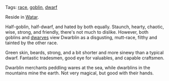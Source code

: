 Tags: [race](Races), [goblin](Goblins), [dwarf](Dwarves)

Reside in [Watar](Watar).

Half-goblin, half-dwarf, and hated by both equally. Staunch, hearty, chaotic, wise, strong, and friendly, there's not much to dislike. However, both goblins and [dwarves](Dwarves) view Dwarblin as a disgusting, mutt-race, filthy and tainted by the other race.

Green skin, beards, strong, and a bit shorter and more sinewy than a typical dwarf. Fantastic tradesmen, good eye for valuables, and capable craftsmen. 

Dwarblin merchants peddling wares at the sea, while dwarblins in the mountains mine the earth. Not very magical, but good with their hands.